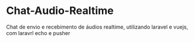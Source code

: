 # Chat-Audio-Realtime
Chat de envio e recebimento de áudios realtime, utilizando laravel e vuejs, com laravrl echo e pusher
